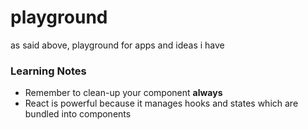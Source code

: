 # playground
as said above, playground for apps and ideas i have

### Learning Notes
* Remember to clean-up your component **always**
* React is powerful because it manages hooks and states which are bundled into components